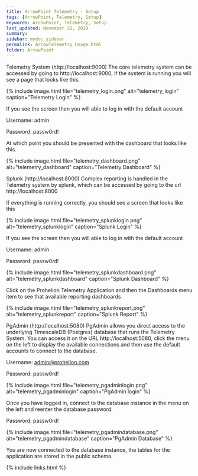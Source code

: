 ```yaml
---
title: ArrowPoint Telemetry - Setup
tags: [ArrowPoint, Telemetry, Setup]
keywords: ArrowPoint, Telemetry, Setup
last_updated: November 22, 2019
summary:
sidebar: mydoc_sidebar
permalink: ArrowTelemetry_Usage.html
folder: ArrowPoint
---
```


Telemetry System (http://localhost:9000)
The core telemetry system can be accessed by going to http://localhost:9000, if the system is running you will see a page that looks like this.

{% include image.html file="telemetry_login.png" alt="telemetry_login" caption="Telemetry Login" %}

If you see the screen then you will able to log in with the default account

Username: admin

Password: passw0rd!



At which point you should be presented with the dashboard that looks like this.

{% include image.html file="telemetry_dashboard.png" alt="telemetry_dashboard" caption="Telemetry Dashboard" %}

Splunk (http://localhost:8000)
Complex reporting is handled in the Telemetry system by splunk, which can be accessed by going to the url http://localhost:8000

If everything is running correctly, you should see a screen that looks like this

{% include image.html file="telemetry_splunklogin.png" alt="telemetry_splunklogin" caption="Splunk Login" %}

If you see the screen then you will able to log in with the default account

Username: admin

Password: passw0rd!

{% include image.html file="telemetry_splunkdashboard.png" alt="telemetry_splunkdashboard" caption="Splunk Dashboard" %}

Click on the Prohelion Telemetry Application and then the Dashboards menu item to see that available reporting dashboards

{% include image.html file="telemetry_splunkreport.png" alt="telemetry_splunkreport" caption="Splunk Report" %}


PgAdmin (http://localhost:5080)
PgAdmin allows you direct access to the underlying TimescaleDB (Postgres) database that runs the Telemetry System. You can access it on the URL http://localhost:5080, click the menu on the left to display the available connections and then use the default accounts to connect to the database.

Username: admin@prohelion.com

Password: passw0rd!

{% include image.html file="telemetry_pgadminlogin.png" alt="telemetry_pgadminlogin" caption="PgAdmin login" %}

Once you have logged in, connect to the database instance in the menu on the left and reenter the database password.

Password: passw0rd!

{% include image.html file="telemetry_pgadmindatabase.png" alt="telemetry_pgadmindatabase" caption="PgAdmin Database" %}

You are now connected to the database instance, the tables for the application are stored in the public schema.



{% include links.html %}